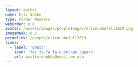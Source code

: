 ```yaml
---
layout: author
name: Eric Nubbe 
type: Former Members
webOrder: 8.0
avatar: /assets/images/peopleImages/ericnubbefall2019.png
imageMask: 0.0
permalink: /people/ericnubbefall2019
links:
  - label: 'Email'
    icon: 'fas fa-fw fa-envelope square'
    url: mailto:enubbe@email.wm.edu
---
```

